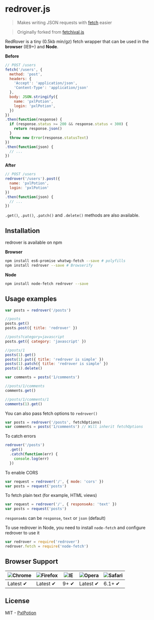 # redrover.js 
> Makes writing JSON requests with [fetch](https://github.com/github/fetch) easier

> Originally forked from [fetchival.js](https://github.com/typicode/fetchival)

RedRover is a tiny (0.5kb min/gz) fetch wrapper that can be used in the __browser__ (IE9+) and __Node__.

__Before__

```javascript
// POST /users
fetch('/users', {
  method: 'post',
  headers: {
    'Accept': 'application/json',
    'Content-Type': 'application/json'
  },
  body: JSON.stringify({
    name: 'pxlPotion',
    login: 'pxlPotion',
  })
})
.then(function(response) {
  if (response.status >= 200 && response.status < 300) {
    return response.json()
  }
  throw new Error(response.statusText)
})
.then(function(json) {
  // ...
})
```

__After__

```javascript
// POST /users
redrover('/users').post({
  name: 'pxlPotion',
  login: 'pxlPotion'
})
.then(function(json) {
  // ...
})
```

`.get()`, `.put()`, `.patch()` and `.delete()` methods are also available.

## Installation

redrover is available on npm

__Browser__

```bash
npm install es6-promise whatwg-fetch --save # polyfills
npm install redrover --save # Browserify
```

__Node__

```bash
npm install node-fetch redrover --save
```

## Usage examples

```javascript
var posts = redrover('/posts')

//posts
posts.get()
posts.post({ title: 'redrover' })

//posts?category=javascript
posts.get({ category: 'javascript' })

//posts/1
posts(1).get()
posts(1).put({ title: 'redrover is simple' })
posts(1).patch({ title: 'redrover is simple' })
posts(1).delete()

var comments = posts('1/comments')

//posts/1/comments
comments.get()

//posts/1/comments/1
comments(1).get()
```

You can also pass fetch options to `redrover()`

```javascript
var posts = redrover('/posts', fetchOptions)
var comments = posts('1/comments') // Will inherit fetchOptions
```

To catch errors

```javascript
redrover('/posts')
  .get()
  .catch(function(err) {
    console.log(err)
  })
```

To enable CORS

```javascript
var request = redrover('/', { mode: 'cors' })
var posts = request('posts')
```

To fetch plain text (for example, HTML views)

```javascript
var request = redrover('/', { responseAs: 'text' })
var posts = request('posts')
```

`responseAs` can be `response`, `text` or `json` (default)

To use redrover in Node, you need to install `node-fetch` and configure redrover to use it

```javascript
var redrover = require('redrover')
redrover.fetch = require('node-fetch')
```

## Browser Support

![Chrome](https://raw.github.com/alrra/browser-logos/master/chrome/chrome_48x48.png) | ![Firefox](https://raw.github.com/alrra/browser-logos/master/firefox/firefox_48x48.png) | ![IE](https://raw.github.com/alrra/browser-logos/master/internet-explorer/internet-explorer_48x48.png) | ![Opera](https://raw.github.com/alrra/browser-logos/master/opera/opera_48x48.png) | ![Safari](https://raw.github.com/alrra/browser-logos/master/safari/safari_48x48.png)
--- | --- | --- | --- | --- |
Latest ✔ | Latest ✔ | 9+ ✔ | Latest ✔ | 6.1+ ✔ |

## License

MIT - [PxlPotion](https://github.com/pxlpotion)
